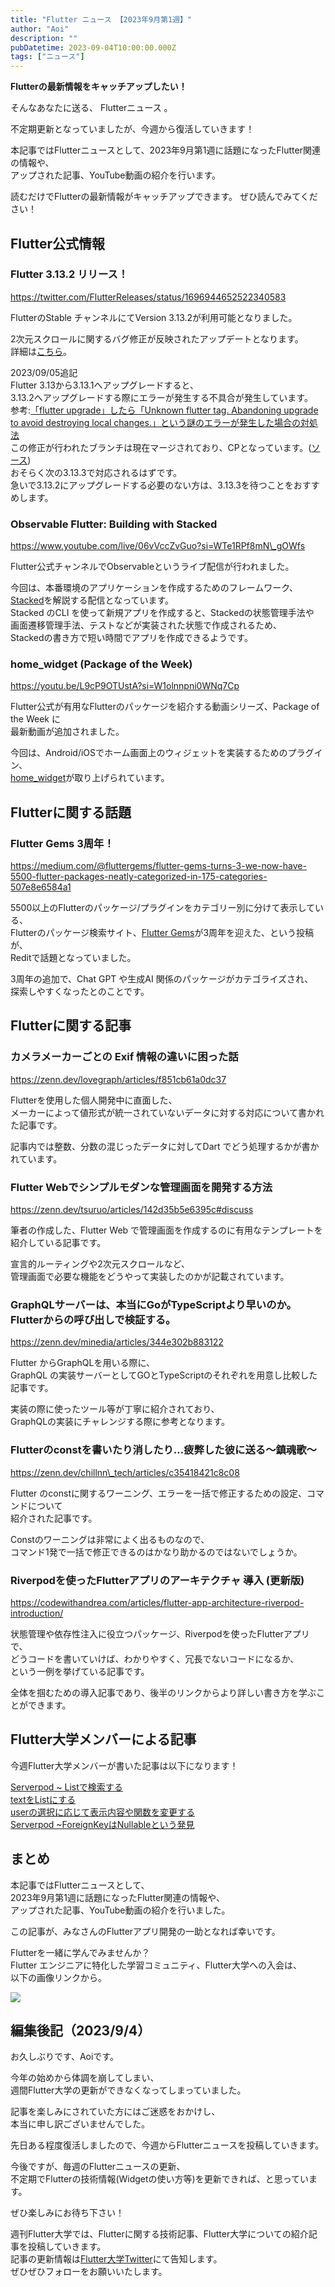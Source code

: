 ```yaml
---
title: "Flutter ニュース 【2023年9月第1週】"
author: "Aoi"
description: ""
pubDatetime: 2023-09-04T10:00:00.000Z
tags: ["ニュース"]
---
```


**Flutterの最新情報をキャッチアップしたい！**

そんなあなたに送る、 Flutterニュース 。

不定期更新となっていましたが、今週から復活していきます！

本記事ではFlutterニュースとして、2023年9月第1週に話題になったFlutter関連の情報や、  
アップされた記事、YouTube動画の紹介を行います。

読むだけでFlutterの最新情報がキャッチアップできます。 ぜひ読んでみてください！

## Flutter公式情報

### Flutter 3.13.2 リリース！

https://twitter.com/FlutterReleases/status/1696944652522340583

FlutterのStable チャンネルにてVersion 3.13.2が利用可能となりました。

2次元スクロールに関するバグ修正が反映されたアップデートとなります。  
詳細は[こちら](https://twitter.com/FlutterReleases/status/1696944652522340583)。

2023/09/05追記  
Flutter 3.13から3.13.1へアップグレードすると、  
3.13.2へアップグレードする際にエラーが発生する不具合が発生しています。  
参考:[「flutter upgrade」したら「Unknown flutter tag. Abandoning upgrade to avoid destroying local changes.」という謎のエラーが発生した場合の対処法](https://minpro.net/unknown-flutter-tag-abandoning-upgrade-to-avoid-destroying-local-changes)  
この修正が行われたブランチは現在マージされており、CPとなっています。([ソース](https://github.com/flutter/flutter/issues/133819))  
おそらく次の3.13.3で対応されるはずです。  
急いで3.13.2にアップグレードする必要のない方は、3.13.3を待つことをおすすめします。

### Observable Flutter: Building with Stacked

https://www.youtube.com/live/06vVccZvGuo?si=WTe1RPf8mN\_gOWfs

Flutter公式チャンネルでObservable<Flutter>というライブ配信が行われました。

今回は、本番環境のアプリケーションを作成するためのフレームワーク、  
[Stacked](https://stacked.filledstacks.com/)を解説する配信となっています。  
Stacked のCLI を使って新規アプリを作成すると、Stackedの状態管理手法や  
画面遷移管理手法、テストなどが実装された状態で作成されるため、  
Stackedの書き方で短い時間でアプリを作成できるようです。

### home\_widget (Package of the Week)

https://youtu.be/L9cP9OTUstA?si=W1olnnpni0WNq7Cp

Flutter公式が有用なFlutterのパッケージを紹介する動画シリーズ、Package of the Week に  
最新動画が追加されました。

今回は、Android/iOSでホーム画面上のウィジェットを実装するためのプラグイン、  
[home\_widget](https://pub.dev/packages/home_widget)が取り上げられています。

## Flutterに関する話題

### Flutter Gems 3周年！

https://medium.com/@fluttergems/flutter-gems-turns-3-we-now-have-5500-flutter-packages-neatly-categorized-in-175-categories-507e8e6584a1

5500以上のFlutterのパッケージ/プラグインをカテゴリー別に分けて表示している、  
Flutterのパッケージ検索サイト、[Flutter Gems](https://fluttergems.dev/)が3周年を迎えた、という投稿が、  
Reditで話題となっていました。

3周年の追加で、Chat GPT や生成AI 関係のパッケージがカテゴライズされ、  
探索しやすくなったとのことです。

## Flutterに関する記事

### **カメラメーカーごとの Exif 情報の違いに困った話**

https://zenn.dev/lovegraph/articles/f851cb61a0dc37

Flutterを使用した個人開発中に直面した、  
メーカーによって値形式が統一されていないデータに対する対応について書かれた記事です。

記事内では整数、分数の混じったデータに対してDart でどう処理するかが書かれています。

### **Flutter Webでシンプルモダンな管理画面を開発する方法**

https://zenn.dev/tsuruo/articles/142d35b5e6395c#discuss

筆者の作成した、Flutter Web で管理画面を作成するのに有用なテンプレートを  
紹介している記事です。

宣言的ルーティングや2次元スクロールなど、  
管理画面で必要な機能をどうやって実装したのかが記載されています。

### **GraphQLサーバーは、本当にGoがTypeScriptより早いのか。Flutterからの呼び出しで検証する。**

https://zenn.dev/minedia/articles/344e302b883122

Flutter からGraphQLを用いる際に、  
GraphQL の実装サーバーとしてGOとTypeScriptのそれぞれを用意し比較した記事です。

実装の際に使ったツール等が丁寧に紹介されており、  
GraphQLの実装にチャレンジする際に参考となります。

### **Flutterのconstを書いたり消したり...疲弊した彼に送る〜鎮魂歌〜**

https://zenn.dev/chillnn\_tech/articles/c35418421c8c08

Flutter のconstに関するワーニング、エラーを一括で修正するための設定、コマンドについて  
紹介された記事です。

Constのワーニングは非常によく出るものなので、  
コマンド1発で一括で修正できるのはかなり助かるのではないでしょうか。

### Riverpodを使ったFlutterアプリのアーキテクチャ 導入 (更新版)

https://codewithandrea.com/articles/flutter-app-architecture-riverpod-introduction/

状態管理や依存性注入に役立つパッケージ、Riverpodを使ったFlutterアプリで、  
どうコードを書いていけば、わかりやすく、冗長でないコードになるか、  
という一例を挙げている記事です。

全体を掴むための導入記事であり、後半のリンクからより詳しい書き方を学ぶことができます。

## Flutter大学メンバーによる記事

今週Flutter大学メンバーが書いた記事は以下になります！

[Serverpod ~ Listで検索する](https://zenn.dev/flutteruniv_dev/articles/c09ccebe93bc6b)  
[textをListにする](https://zenn.dev/flutteruniv_dev/articles/37839a7212e2ef)  
[userの選択に応じて表示内容や関数を変更する](https://zenn.dev/flutteruniv_dev/articles/3cd727cc56d2f2)  
[Serverpod ~ForeignKeyはNullableという発見](https://zenn.dev/flutteruniv_dev/articles/0df41726f21b14)

## まとめ

本記事ではFlutterニュースとして、  
2023年9月第1週に話題になったFlutter関連の情報や、  
アップされた記事、YouTube動画の紹介を行いました。

この記事が、みなさんのFlutterアプリ開発の一助となれば幸いです。

Flutterを一緒に学んでみませんか？  
Flutter エンジニアに特化した学習コミュニティ、Flutter大学への入会は、  
以下の画像リンクから。

[![](https://blog.flutteruniv.com/wp-content/uploads/2022/07/Flutter大学バナー.png)](//flutteruniv.com)

## 編集後記（2023/9/4）

お久しぶりです、Aoiです。

今年の始めから体調を崩してしまい、  
週間Flutter大学の更新ができなくなってしまっていました。

記事を楽しみにされていた方にはご迷惑をおかけし、  
本当に申し訳ございませんでした。

先日ある程度復活しましたので、今週からFlutterニュースを投稿していきます。

今後ですが、毎週のFlutterニュースの更新、  
不定期でFlutterの技術情報(Widgetの使い方等)を更新できれば、と思っています。

ぜひ楽しみにお待ち下さい！

週刊Flutter大学では、Flutterに関する技術記事、Flutter大学についての紹介記事を投稿していきます。  
記事の更新情報は[Flutter大学Twitter](https://twitter.com/FlutterUniv)にて告知します。  
ぜひぜひフォローをお願いいたします。